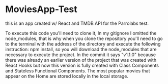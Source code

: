 # MoviesApp-Test
this is an app created w/ React and TMDB API for the Parrolabs test.

To execute this code you'll need to clone it, In my gitignore I omitted the node_modules, that is why when you clone the repository you'll need to go to the terminal with the address of the directory and execute the following instruction: npm install, so you will download the node_modules that are necessary to execute the project.
In the commit it says "v1.1.0" because there was already an earlier version of the project that was created with React Hooks but now this version is fully created with Class Components and Stateless Functional Components.
The most popular movies that appear on the Home are stored locally in the local storage.

